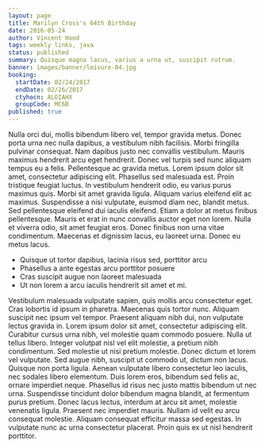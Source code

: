 ```yaml
---
layout: page
title: Marilyn Cross's 64th Birthday
date: 2016-05-24
author: Vincent Hood
tags: weekly links, java
status: published
summary: Quisque magna lacus, varius a urna ut, suscipit rutrum.
banner: images/banner/leisure-04.jpg
booking:
  startDate: 02/24/2017
  endDate: 02/26/2017
  ctyhocn: ALOIAHX
  groupCode: MC6B
published: true
---
```

Nulla orci dui, mollis bibendum libero vel, tempor gravida metus. Donec porta urna nec nulla dapibus, a vestibulum nibh facilisis. Morbi fringilla pulvinar consequat. Nam dapibus justo nec convallis vestibulum. Mauris maximus hendrerit arcu eget hendrerit. Donec vel turpis sed nunc aliquam tempus eu a felis. Pellentesque ac gravida metus.
Lorem ipsum dolor sit amet, consectetur adipiscing elit. Phasellus sed malesuada est. Proin tristique feugiat luctus. In vestibulum hendrerit odio, eu varius purus maximus quis. Morbi sit amet gravida ligula. Aliquam varius eleifend elit ac maximus. Suspendisse a nisi vulputate, euismod diam nec, blandit metus. Sed pellentesque eleifend dui iaculis eleifend. Etiam a dolor at metus finibus pellentesque. Mauris et erat in nunc convallis auctor eget non lorem. Nulla et viverra odio, sit amet feugiat eros. Donec finibus non urna vitae condimentum. Maecenas et dignissim lacus, eu laoreet urna. Donec eu metus lacus.

* Quisque ut tortor dapibus, lacinia risus sed, porttitor arcu
* Phasellus a ante egestas arcu porttitor posuere
* Cras suscipit augue non laoreet malesuada
* Ut non lorem a arcu iaculis hendrerit sit amet et mi.

Vestibulum malesuada vulputate sapien, quis mollis arcu consectetur eget. Cras lobortis id ipsum in pharetra. Maecenas quis tortor nunc. Aliquam suscipit nec ipsum vel tempor. Praesent aliquam nibh dui, non vulputate lectus gravida in. Lorem ipsum dolor sit amet, consectetur adipiscing elit. Curabitur cursus urna nibh, vel molestie quam commodo posuere. Nulla ut tellus libero. Integer volutpat nisl vel elit molestie, a pretium nibh condimentum. Sed molestie ut nisi pretium molestie. Donec dictum et lorem vel vulputate. Sed augue nibh, suscipit ut commodo ut, dictum non lacus. Quisque non porta ligula. Aenean vulputate libero consectetur leo iaculis, nec sodales libero elementum. Duis lorem eros, bibendum sed felis ac, ornare imperdiet neque. Phasellus id risus nec justo mattis bibendum ut nec urna.
Suspendisse tincidunt dolor bibendum magna blandit, at fermentum purus pretium. Donec lacus lectus, interdum at arcu sit amet, molestie venenatis ligula. Praesent nec imperdiet mauris. Nullam id velit eu arcu consequat molestie. Aliquam consequat efficitur massa sed egestas. In vulputate nunc ac urna consectetur placerat. Proin quis ex ut nisl hendrerit porttitor.
